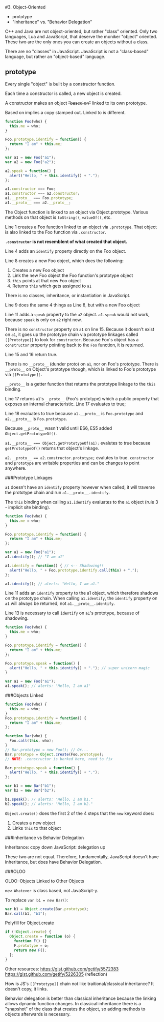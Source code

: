 #3. Object-Oriented

- prototype
- "Inheritance" vs. "Behavior Delegation"

C++ and Java are not object-oriented, but rather "class" oriented. Only two languages, Lua and JavaScript, that deserve the moniker "object" oriented. These two are the only ones you can create an objects without a class.

There are no "classes" in JavaScript. JavaScript is not a "class-based" language, but rather an "object-based" language.

## prototype

Every single "object" is built by a constructor function.

Each time a constructor is called, a new object is created.

A constructor makes an object ~~"based on"~~ linked to its own prototype.

Based on implies a copy stamped out. Linked to is different.

```js
function Foo(who) {
  this.me = who;
}

Foo.prototype.identify = function() {
  return "I am" + this.me;
};

var a1 = new Foo("a1");
var a2 = new Foo("a2");

a2.speak = function() {
  alert("Hello, " + this.identify() + ".");
};

a1.constructor === Foo;
a1.constructor === a2.constructor;
a1.__proto__ === Foo.prototype;
a1.__proto__ === a2.__proto__;
```

The Object function is linked to an object via Object.prototype. Various methods on that object is `toString()`, `valueOf()`, etc.

Line 1 creates a Foo function linked to an object via `.prototype`. That object is also linked to the Foo function via `.constructor`. 

**`.constructor` is not resemblent of what created that object.**

Line 4 adds an `identify` property directly on the Foo object.

Line 8 creates a new Foo object, which does the following:

1. Creates a new Foo object
2. Link the new Foo object the Foo function's prototype object
3. `this` points at that new Foo object
4. Returns `this` which gets assigned to `a1`

There is no classes, inheritance, or instantiation in JavaScript.

Line 9 does the same 4 things as Line 8, but with a new Foo object

Line 11 adds a `speak` property to the `a2` object. `a1.speak` would not work, because `speak` is only on `a2` right now.

There is no `constructor` property on `a1` on line 15. Because it doesn't exist on `a1`, it goes up the prototype chain via prototype linkages called `[[Prototype]]` to look for `constructor`. Because Foo's object has a `constructor` property pointing back to the `Foo` function, it is returned.

Line 15 and 16 return true.

There is no `__proto__` (dunder proto) on `a1`, nor on Foo's prototype. There is `__proto__` on Object's prototype though, which is linked to Foo's prototype via `[[Prototype]]`.

`__proto__` is a getter function that returns the prototype linkage to the `this` binding.

Line 17 returns `a1`'s `__proto__` (Foo's prototype) which a public property that exposes an internal characteristic. Line 17 evaluates to true;

Line 18 evaluates to true because `a1.__proto__` is `Foo.prototype` and `a2.__proto__` is `Foo.prototype`.

Because `__proto__` wasn't valid until ES6, ES5 added `Object.getPrototypeOf()`.

`a1.__proto__ === Object.getPrototypeOf(a1);` evalutes to true because `getPrototypeOf()` returns that object's linkage.

`a2.__proto__ == a2.constructor.prototype;` evalutes to true. `constructor` and `prototype` are writable properties and can be changes to point anywhere.

###Prototype Linkages

`a1` doesn't have an `identify` property however when called, it will traverse the prototype chain and run `a1.__proto__.identify`.

The `this` binding when calling `a1.identify` evaluates to the `a1` object (rule 3 - implicit site binding).

```js
function Foo(who) {
  this.me = who;
}

Foo.prototype.identify = function() {
  return "I am" + this.me;
};

var a1 = new Foo("a1");
a1.identify(); // "I am a1"

a1.identify = function() { // <-- Shadowing!!
  alert("Hello, " + Foo.prototype.identify.call(this) + ".");
};

a1.identify(); // alerts: "Hello, I am a1."
```

Line 11 adds an `identify` property to the a1 object, which therefore shadows on the prototype chain. When calling `a1.identify`, the `identify` property on `a1` will always be returned, not `a1.__proto__.identify`.

Line 13 is necessary to call `identify` on `a1`'s prototype, because of shadowing.

```js
function Foo(who) {
  this.me = who;
}

Foo.prototype.identify = function() {
  return "I am" + this.me;
};

Foo.prototype.speak = function() {
  alert("Hello, " + this.identify() + "."); // super unicorn magic
}

var a1 = new Foo("a1");
a1.speak(); // alerts: "Hello, I am a1"
```

###Objects Linked

```js
function Foo(who) {
  this.me = who;
}
Foo.prototype.identify = function() {
  return "I am" + this.me;
};

function Bar(who) {
  Foo.call(this, who);
}
// Bar.prototype = new Foo(); // Or...
Bar.prototype = Object.create(Foo.prototype);
// NOTE: .constructor is borked here, need to fix

Bar.prototype.speak = function() {
  alert("Hello, " + this.identify() + ".");
};

var b1 = new Bar("b1");
var b2 = new Bar("b2");

b1.speak(); // alerts: "Hello, I am b1."
b2.speak(); // alerts: "Hello, I am b2."
```

`Object.create()` does the first 2 of the 4 steps that the `new` keyword does:

1. Creates a new object
2. Links `this` to that object

###Inheritance vs Behavior Delegation

Inheritance: copy down
JavaScript: delegation up

These two are not equal. Therefore, fundamentally, JavaScript doesn't have inheritance, but does have Behavior Delegation.

###OLOO

OLOO: Objects Linked to Other Objects

`new Whatever` is class based, not JavaScript-y.

To replace `var b1 = new Bar()`:

```js
var b1 = Object.create(Bar.prototype);
Bar.call(b1, "b1");
```

Polyfill for Object.create
```js
if (!Object.create) {
  Object.create = function (o) {
    function F() {}
    F.prototype = o;
    return new F();
  };
}
```

Other resources:
https://gist.github.com/getify/5572383
https://gist.github.com/getify/5226305 (reflection)

How is JS's `[[Prototype]]` chain not like traitional/classical inheritance? It doesn't copy, it links.

Behavior delegation is better than classical inheritance because the linking allows dynamic function changes. In classical inheritance there is a "snapshot" of the class that creates the object, so adding methods to objects afterwards is necessary.
